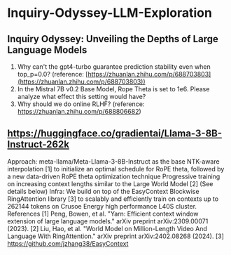 # Inquiry-Odyssey-LLM-Exploration

## Inquiry Odyssey: Unveiling the Depths of Large Language Models

1. Why can't the gpt4-turbo guarantee prediction stability even when top_p=0.0? (reference: [https://zhuanlan.zhihu.com/p/688703803](https://zhuanlan.zhihu.com/p/688703803))
2. In the Mistral 7B v0.2 Base Model, Rope Theta is set to 1e6. Please analyze what effect this setting would have?
3. Why should we do online RLHF? (reference: https://zhuanlan.zhihu.com/p/688806682)

## https://huggingface.co/gradientai/Llama-3-8B-Instruct-262k
Approach:
meta-llama/Meta-Llama-3-8B-Instruct as the base
NTK-aware interpolation [1] to initialize an optimal schedule for RoPE theta, followed by a new data-driven RoPE theta optimization technique
Progressive training on increasing context lengths similar to the Large World Model [2] (See details below)
Infra:
We build on top of the EasyContext Blockwise RingAttention library [3] to scalably and efficiently train on contexts up to 262144 tokens on Crusoe Energy high performance L40S cluster.
References
[1] Peng, Bowen, et al. "Yarn: Efficient context window extension of large language models." arXiv preprint arXiv:2309.00071 (2023).
[2] Liu, Hao, et al. "World Model on Million-Length Video And Language With RingAttention." arXiv preprint arXiv:2402.08268 (2024).
[3] https://github.com/jzhang38/EasyContext

